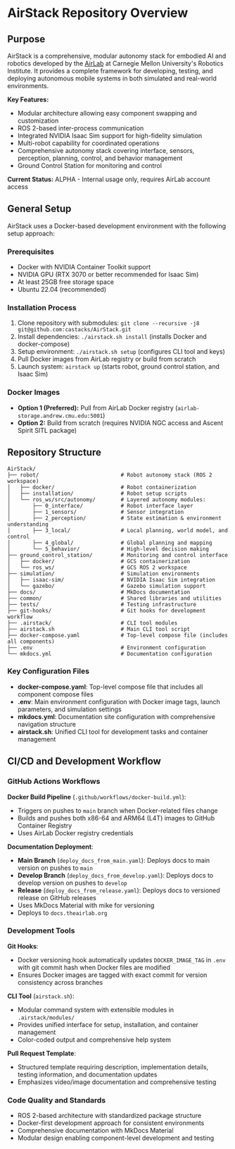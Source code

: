 # AirStack Repository Overview

## Purpose

AirStack is a comprehensive, modular autonomy stack for embodied AI and robotics developed by the [AirLab](https://theairlab.org) at Carnegie Mellon University's Robotics Institute. It provides a complete framework for developing, testing, and deploying autonomous mobile systems in both simulated and real-world environments.

**Key Features:**
- Modular architecture allowing easy component swapping and customization
- ROS 2-based inter-process communication
- Integrated NVIDIA Isaac Sim support for high-fidelity simulation
- Multi-robot capability for coordinated operations
- Comprehensive autonomy stack covering interface, sensors, perception, planning, control, and behavior management
- Ground Control Station for monitoring and control

**Current Status:** ALPHA - Internal usage only, requires AirLab account access

## General Setup

AirStack uses a Docker-based development environment with the following setup approach:

### Prerequisites
- Docker with NVIDIA Container Toolkit support
- NVIDIA GPU (RTX 3070 or better recommended for Isaac Sim)
- At least 25GB free storage space
- Ubuntu 22.04 (recommended)

### Installation Process
1. Clone repository with submodules: `git clone --recursive -j8 git@github.com:castacks/AirStack.git`
2. Install dependencies: `./airstack.sh install` (installs Docker and docker-compose)
3. Setup environment: `./airstack.sh setup` (configures CLI tool and keys)
4. Pull Docker images from AirLab registry or build from scratch
5. Launch system: `airstack up` (starts robot, ground control station, and Isaac Sim)

### Docker Images
- **Option 1 (Preferred):** Pull from AirLab Docker registry (`airlab-storage.andrew.cmu.edu:5001`)
- **Option 2:** Build from scratch (requires NVIDIA NGC access and Ascent Spirit SITL package)

## Repository Structure

```
AirStack/
├── robot/                          # Robot autonomy stack (ROS 2 workspace)
│   ├── docker/                     # Robot containerization
│   ├── installation/               # Robot setup scripts
│   └── ros_ws/src/autonomy/        # Layered autonomy modules:
│       ├── 0_interface/            # Robot interface layer
│       ├── 1_sensors/              # Sensor integration
│       ├── 2_perception/           # State estimation & environment understanding
│       ├── 3_local/                # Local planning, world model, and control
│       ├── 4_global/               # Global planning and mapping
│       └── 5_behavior/             # High-level decision making
├── ground_control_station/         # Monitoring and control interface
│   ├── docker/                     # GCS containerization
│   └── ros_ws/                     # GCS ROS 2 workspace
├── simulation/                     # Simulation environments
│   ├── isaac-sim/                  # NVIDIA Isaac Sim integration
│   └── gazebo/                     # Gazebo simulation support
├── docs/                           # MkDocs documentation
├── common/                         # Shared libraries and utilities
├── tests/                          # Testing infrastructure
├── git-hooks/                      # Git hooks for development workflow
├── .airstack/                      # CLI tool modules
├── airstack.sh                     # Main CLI tool script
├── docker-compose.yaml             # Top-level compose file (includes all components)
├── .env                            # Environment configuration
└── mkdocs.yml                      # Documentation configuration
```

### Key Configuration Files
- **docker-compose.yaml**: Top-level compose file that includes all component compose files
- **.env**: Main environment configuration with Docker image tags, launch parameters, and simulation settings
- **mkdocs.yml**: Documentation site configuration with comprehensive navigation structure
- **airstack.sh**: Unified CLI tool for development tasks and container management

## CI/CD and Development Workflow

### GitHub Actions Workflows

**Docker Build Pipeline** (`.github/workflows/docker-build.yml`):
- Triggers on pushes to `main` branch when Docker-related files change
- Builds and pushes both x86-64 and ARM64 (L4T) images to GitHub Container Registry
- Uses AirLab Docker registry credentials

**Documentation Deployment**:
- **Main Branch** (`deploy_docs_from_main.yaml`): Deploys docs to main version on pushes to `main`
- **Develop Branch** (`deploy_docs_from_develop.yaml`): Deploys docs to develop version on pushes to `develop`  
- **Release** (`deploy_docs_from_release.yaml`): Deploys docs to versioned release on GitHub releases
- Uses MkDocs Material with mike for versioning
- Deploys to `docs.theairlab.org`

### Development Tools

**Git Hooks**:
- Docker versioning hook automatically updates `DOCKER_IMAGE_TAG` in `.env` with git commit hash when Docker files are modified
- Ensures Docker images are tagged with exact commit for version consistency across branches

**CLI Tool** (`airstack.sh`):
- Modular command system with extensible modules in `.airstack/modules/`
- Provides unified interface for setup, installation, and container management
- Color-coded output and comprehensive help system

**Pull Request Template**:
- Structured template requiring description, implementation details, testing information, and documentation updates
- Emphasizes video/image documentation and comprehensive testing

### Code Quality and Standards
- ROS 2-based architecture with standardized package structure
- Docker-first development approach for consistent environments
- Comprehensive documentation with MkDocs Material
- Modular design enabling component-level development and testing